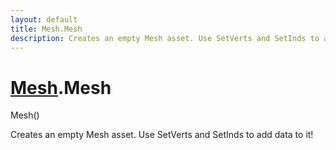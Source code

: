 ```yaml
---
layout: default
title: Mesh.Mesh
description: Creates an empty Mesh asset. Use SetVerts and SetInds to add data to it!
---
```

# [Mesh]({{site.url}}/Pages/Reference/Mesh.html).Mesh

<div class='signature' markdown='1'>
 Mesh()
</div>

Creates an empty Mesh asset. Use SetVerts and SetInds to
add data to it!



